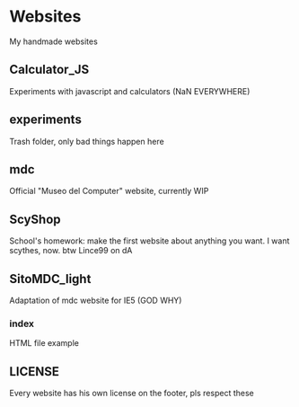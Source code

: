 # Websites
My handmade websites

## Calculator_JS
Experiments with javascript and calculators (NaN EVERYWHERE)

## experiments
Trash folder, only bad things happen here

## mdc
Official "Museo del Computer" website, currently WIP

## ScyShop
School's homework: make the first website about anything you want.
I want scythes, now. btw Lince99 on dA

## SitoMDC_light
Adaptation of mdc website for IE5 (GOD WHY)

### index
HTML file example

## LICENSE
Every website has his own license on the footer, pls respect these
